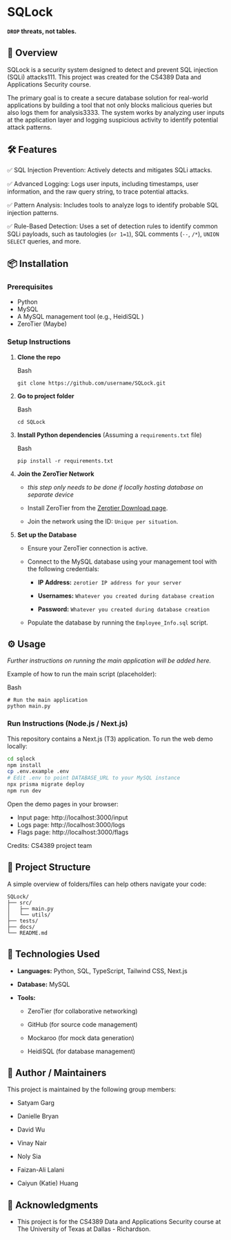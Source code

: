 # SQLock

**`DROP` threats, not tables.**

## 🚀 Overview

SQLock is a security system designed to detect and prevent SQL injection (SQLi) attacks111. This project was created for the CS4389 Data and Applications Security course.

The primary goal is to create a secure database solution for real-world applications by building a tool that not only blocks malicious queries but also logs them for analysis3333. The system works by analyzing user inputs at the application layer and logging suspicious activity to identify potential attack patterns.

## 🛠️ Features

✅ SQL Injection Prevention: Actively detects and mitigates SQLi attacks.

✅ Advanced Logging: Logs user inputs, including timestamps, user information, and the raw query string, to trace potential attacks.

✅ Pattern Analysis: Includes tools to analyze logs to identify probable SQL injection patterns.

✅ Rule-Based Detection: Uses a set of detection rules to identify common SQLi payloads, such as tautologies (`or 1=1`), SQL comments (`--`, `/*`), `UNION` `SELECT` queries, and more.

## 📦 Installation

### Prerequisites

- Python
- MySQL 
- A MySQL management tool (e.g., HeidiSQL )
- ZeroTier (Maybe)

### Setup Instructions

1. **Clone the repo**
    
    Bash
    
    ```
    git clone https://github.com/username/SQLock.git
    ```
    
2. **Go to project folder**
    
    Bash
    
    ```
    cd SQLock
    ```
    
3. **Install Python dependencies** (Assuming a `requirements.txt` file)
    
    Bash
    
    ```
    pip install -r requirements.txt
    ```
    
4. **Join the ZeroTier Network**
    
    - *this step only needs to be done if locally hosting database on separate device*
		
    - Install ZeroTier from the [Zerotier Download page](https://www.zerotier.com/download/).
        
    - Join the network using the ID: `Unique per situation`.
        
5. **Set up the Database**
    
    - Ensure your ZeroTier connection is active.
        
    - Connect to the MySQL database using your management tool with the following credentials:
        
        - **IP Address:** `zerotier IP address for your server`
            
        - **Usernames:** `Whatever you created during database creation`
            
        - **Password:** `Whatever you created during database creation`
            
    - Populate the database by running the `Employee_Info.sql` script.
        

## ⚙️ Usage

_Further instructions on running the main application will be added here._

Example of how to run the main script (placeholder):

Bash

```
# Run the main application
python main.py
```

### Run Instructions (Node.js / Next.js)

This repository contains a Next.js (T3) application. To run the web demo locally:

```bash
cd sqlock
npm install
cp .env.example .env
# Edit .env to point DATABASE_URL to your MySQL instance
npx prisma migrate deploy
npm run dev
```

Open the demo pages in your browser:

- Input page: http://localhost:3000/input
- Logs page: http://localhost:3000/logs
- Flags page: http://localhost:3000/flags

Credits: CS4389 project team

## 🧩 Project Structure

A simple overview of folders/files can help others navigate your code:

```
SQLock/
├── src/
│   ├── main.py
│   └── utils/
├── tests/
├── docs/
└── README.md
```

## 🧠 Technologies Used

- **Languages:** Python, SQL, TypeScript, Tailwind CSS, Next.js
    
- **Database:** MySQL
    
- **Tools:**
    
    - ZeroTier (for collaborative networking) 
        
    - GitHub (for source code management)
        
    - Mockaroo (for mock data generation)
        
    - HeidiSQL (for database management)
        


## 👤 Author / Maintainers

This project is maintained by the following group members:

- Satyam Garg 
    
- Danielle Bryan
    
- David Wu
    
- Vinay Nair
    
- Noly Sia
    
- Faizan-Ali Lalani
    
- Caiyun (Katie) Huang
    

## 🌟 Acknowledgments

- This project is for the CS4389 Data and Applications Security course at The University of Texas at Dallas - Richardson.